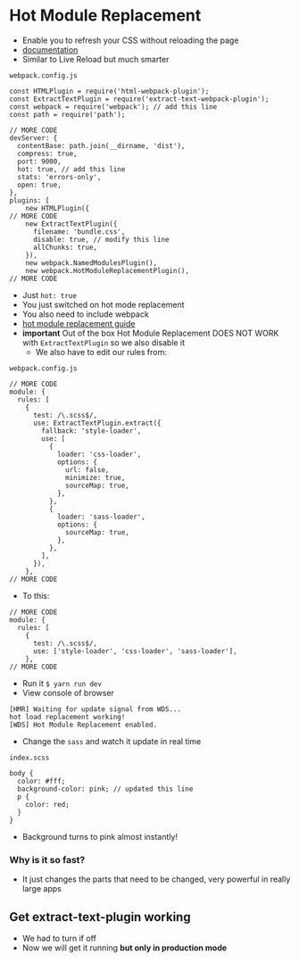 # Hot Module Replacement
* Enable you to refresh your CSS without reloading the page
* [documentation](https://webpack.js.org/concepts/hot-module-replacement/)
* Similar to Live Reload but much smarter

`webpack.config.js`

```
const HTMLPlugin = require('html-webpack-plugin');
const ExtractTextPlugin = require('extract-text-webpack-plugin');
const webpack = require('webpack'); // add this line
const path = require('path');

// MORE CODE
devServer: {
  contentBase: path.join(__dirname, 'dist'),
  compress: true,
  port: 9000,
  hot: true, // add this line
  stats: 'errors-only',
  open: true,
},
plugins: [
    new HTMLPlugin({
// MORE CODE
    new ExtractTextPlugin({
      filename: 'bundle.css',
      disable: true, // modify this line
      allChunks: true,
    }),
    new webpack.NamedModulesPlugin(),
    new webpack.HotModuleReplacementPlugin(),
// MORE CODE
```

* Just `hot: true`
* You just switched on hot mode replacement
* You also need to include webpack
* [hot module replacement guide](https://webpack.js.org/guides/hot-module-replacement/)
* **important** Out of the box Hot Module Replacement DOES NOT WORK with `ExtractTextPlugin` so we also disable it
    - We also have to edit our rules from:

`webpack.config.js`

```
// MORE CODE
module: {
  rules: [
    {
      test: /\.scss$/,
      use: ExtractTextPlugin.extract({
        fallback: 'style-loader',
        use: [
          {
            loader: 'css-loader',
            options: {
              url: false,
              minimize: true,
              sourceMap: true,
            },
          },
          {
            loader: 'sass-loader',
            options: {
              sourceMap: true,
            },
          },
        ],
      }),
    },
// MORE CODE
```

* To this:

```
// MORE CODE
module: {
  rules: [
    {
      test: /\.scss$/,
      use: ['style-loader', 'css-loader', 'sass-loader'],
    },
// MORE CODE
```

* Run it `$ yarn run dev`
* View console of browser

```
[HMR] Waiting for update signal from WDS...
hot load replacement working!
[WDS] Hot Module Replacement enabled.
```

* Change the `sass` and watch it update in real time

`index.scss`

```
body {
  color: #fff;
  background-color: pink; // updated this line
  p {
    color: red;
  }
}
```

* Background turns to pink almost instantly!

### Why is it so fast?
* It just changes the parts that need to be changed, very powerful in really large apps

## Get extract-text-plugin working
* We had to turn if off
* Now we will get it running **but only in production mode**
